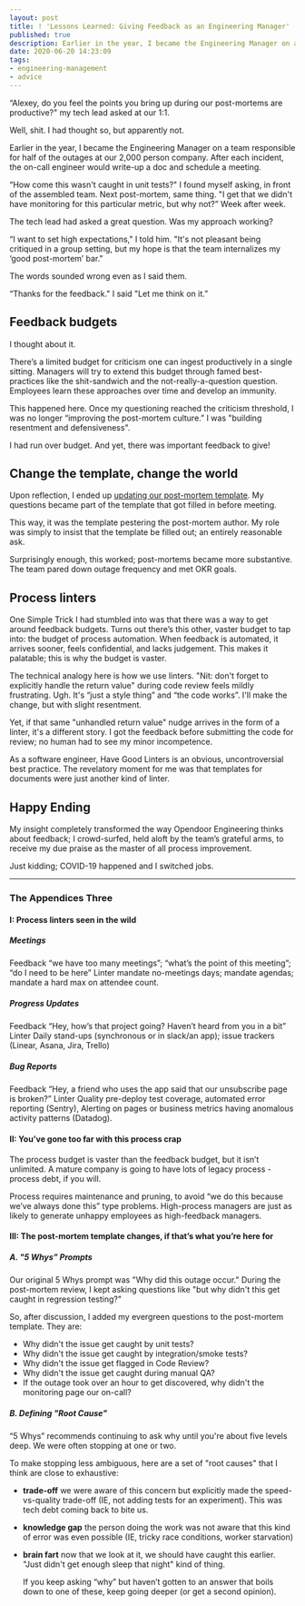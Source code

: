 ```yaml
---
layout: post
title: ! 'Lessons Learned: Giving Feedback as an Engineering Manager'
published: true
description: Earlier in the year, I became the Engineering Manager on a team responsible for half of the outages at our 2,000 person company. After each incident, the on-call engineer would write-up a doc and schedule a meeting.
date: 2020-06-20 14:23:09
tags:
- engineering-management
- advice
---
```


“Alexey, do you feel the points you bring up during our post-mortems are productive?" my tech lead asked at our 1:1.

Well, shit. I had thought so, but apparently not.

Earlier in the year, I became the Engineering Manager on a team responsible for half of the outages at our 2,000 person company. After each incident, the on-call engineer would write-up a doc and schedule a meeting.

“How come this wasn't caught in unit tests?" I found myself asking, in front of the assembled team. Next post-mortem, same thing. "I get that we didn't have monitoring for this particular metric, but why not?” Week after week.

The tech lead had asked a great question. Was my approach working?

“I want to set high expectations," I told him. "It's not pleasant being critiqued in a group setting, but my hope is that the team internalizes my ‘good post-mortem’ bar."

The words sounded wrong even as I said them.

“Thanks for the feedback." I said "Let me think on it.”

## Feedback budgets
I thought about it.

There’s a limited budget for criticism one can ingest productively in a single sitting. Managers will try to extend this budget through famed best-practices like the shit-sandwich and the not-really-a-question question. Employees learn these approaches over time and develop an immunity.

This happened here. Once my questioning reached the criticism threshold, I was no longer “improving the post-mortem culture.” I was "building resentment and defensiveness".

I had run over budget. And yet, there was important feedback to give!

## Change the template, change the world
Upon reflection, I ended up <a href="#post-mortem-changes">updating our post-mortem template</a>. My questions became part of the template that got filled in before meeting.

This way, it was the template pestering the post-mortem author. My role was simply to insist that the template be filled out; an entirely reasonable ask.

Surprisingly enough, this worked; post-mortems became more substantive. The team pared down outage frequency and met OKR goals.


## Process linters

One Simple Trick I had stumbled into was that there was a way to get around feedback budgets.
Turns out there’s this other, vaster budget to tap into: the budget of process automation. When feedback is automated, it arrives sooner, feels confidential, and lacks judgement. This makes it palatable; this is why the budget is vaster.

The technical analogy here is how we use linters. "Nit: don't forget to explicitly handle the return value" during code review feels mildly frustrating. Ugh. It's “just a style thing” and “the code works”. I'll make the change, but with slight resentment.

Yet, if that same "unhandled return value" nudge arrives in the form of a linter, it's a different story. I got the feedback before submitting the code for review; no human had to see my minor incompetence.

As a software engineer, Have Good Linters is an obvious, uncontroversial best practice. The revelatory moment for me was that templates for documents were just another kind of linter.

## Happy Ending

My insight completely transformed the way Opendoor Engineering thinks about feedback; I crowd-surfed, held aloft by the team’s grateful arms, to receive my due praise as the master of all process improvement.

Just kidding; COVID-19 happened and I switched jobs.

<hr />

### The Appendices Three
#### I: Process linters seen in the wild

##### Meetings
Feedback “we have too many meetings”; “what’s the point of this meeting”; “do I need to be here”
Linter mandate no-meetings days; mandate agendas; mandate a hard max on attendee count.

##### Progress Updates
Feedback “Hey, how’s that project going? Haven’t heard from you in a bit”
Linter Daily stand-ups (synchronous or in slack/an app); issue trackers (Linear, Asana, Jira, Trello)

##### Bug Reports
Feedback “Hey, a friend who uses the app said that our unsubscribe page is broken?”
Linter Quality pre-deploy test coverage, automated error reporting (Sentry), Alerting on pages or business metrics having anomalous activity patterns (Datadog).

#### II: You’ve gone too far with this process crap

The process budget is vaster than the feedback budget, but it isn’t unlimited. A mature company is going to have lots of legacy process - process debt, if you will.

Process requires maintenance and pruning, to avoid “we do this because we’ve always done this” type problems. High-process managers are just as likely to generate unhappy employees as high-feedback managers.

<a name="post-mortem-changes"></a>
#### III: The post-mortem template changes, if that’s what you’re here for

##### A. "5 Whys” Prompts
Our original 5 Whys prompt was "Why did this outage occur."  During the post-mortem review, I kept asking questions like "but why didn't this get caught in regression testing?"

So, after discussion, I added my evergreen questions to the post-mortem template. They are:

-  Why didn't the issue get caught by unit tests?
-  Why didn't the issue get caught by integration/smoke tests?
-  Why didn't the issue get flagged in Code Review?
-  Why didn't the issue get caught during manual QA?
-  If the outage took over an hour to get discovered, why didn't the monitoring page our on-call?

##### B. Defining "Root Cause"
“5 Whys” recommends continuing to ask why until you're about five levels deep. We were often stopping at one or two.

To make stopping less ambiguous, here are a set of "root causes" that I think are close to exhaustive:

- **trade-off** we were aware of this concern but explicitly made the speed-vs-quality trade-off (IE, not adding tests for an experiment). This was tech debt coming back to bite us.
- **knowledge gap** the person doing the work was not aware that this kind of error was even possible (IE, tricky race conditions, worker starvation)
- **brain fart** now that we look at it, we should have caught this earlier. "Just didn't get enough sleep that night" kind of thing.

  If you keep asking “why” but haven’t gotten to an answer that boils down to one of these, keep going deeper (or get a second opinion).
